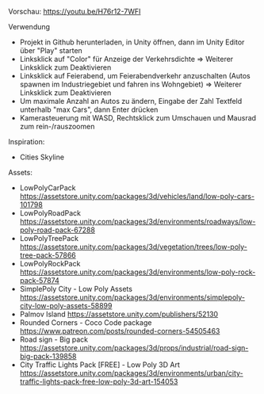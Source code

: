 Vorschau: https://youtu.be/H76r12-7WFI

Verwendung
- Projekt in Github herunterladen, in Unity öffnen, dann im Unity Editor über "Play" starten
- Linksklick auf "Color" für Anzeige der Verkehrsdichte
=> Weiterer Linksklick zum Deaktivieren
- Linksklick auf Feierabend, um Feierabendverkehr anzuschalten (Autos spawnen im Industriegebiet und fahren ins Wohngebiet)
=> Weiterer Linksklick zum Deaktivieren
- Um maximale Anzahl an Autos zu ändern, Eingabe der Zahl Textfeld unterhalb "max Cars", dann Enter drücken
- Kamerasteuerung mit WASD, Rechtsklick zum Umschauen und Mausrad zum rein-/rauszoomen


Inspiration: 
- Cities Skyline

Assets:
- LowPolyCarPack https://assetstore.unity.com/packages/3d/vehicles/land/low-poly-cars-101798
- LowPolyRoadPack https://assetstore.unity.com/packages/3d/environments/roadways/low-poly-road-pack-67288
- LowPolyTreePack https://assetstore.unity.com/packages/3d/vegetation/trees/low-poly-tree-pack-57866
- LowPolyRockPack https://assetstore.unity.com/packages/3d/environments/low-poly-rock-pack-57874
- SimplePoly City - Low Poly Assets https://assetstore.unity.com/packages/3d/environments/simplepoly-city-low-poly-assets-58899
- Palmov Island https://assetstore.unity.com/publishers/52130
- Rounded Corners - Coco Code package https://www.patreon.com/posts/rounded-corners-54505463
- Road sign - Big pack https://assetstore.unity.com/packages/3d/props/industrial/road-sign-big-pack-139858
- City Traffic Lights Pack [FREE] - Low Poly 3D Art https://assetstore.unity.com/packages/3d/environments/urban/city-traffic-lights-pack-free-low-poly-3d-art-154053

